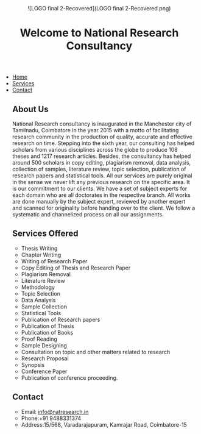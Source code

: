 <html>
<head>
    
</head>
<body>
    <header>
        ![LOGO final 2-Recovered](LOGO final 2-Recovered.png)<h1>Welcome to National Research Consultancy</h1>
    </header>
    <nav>
        <ul>
            <li><a href="#">Home</a></li>
           <li><a href="#">Services</a></li>
           <li><a href="#">Contact</a></li>
                      
## About Us
National Research consultancy is inaugurated in the Manchester city of Tamilnadu, Coimbatore in the year 2015 with a motto of facilitating research community in the production of quality, accurate and effective research on time. Stepping into the sixth year, our consulting has helped scholars from various disciplines across the globe to produce 108 theses and 1217 research articles. Besides, the consultancy has helped around 500 scholars in copy editing, plagiarism removal, data analysis, collection of samples, literature review, topic selection, publication of research papers and statistical tools. All our services are purely original in the sense we never lift any previous research on the specific area. It is our commitment to our clients. We have a set of subject experts for each domain who are all doctorates in the respective branch. All works are done manually by the subject expert, reviewed by another expert and scanned for originality before handing over to the client. We follow a systematic and channelized process on all our assignments. 

## Services Offered
- Thesis Writing
- Chapter Writing
- Writing of Research Paper
- Copy Editing of Thesis and Research Paper
- Plagiarism Removal
- Literature Review
- Methodology
- Topic Selection
- Data Analysis
- Sample Collection
- Statistical Tools
- Publication of Research papers
- Publication of Thesis
- Publication of Books
- Proof Reading
- Sample Designing
- Consultation on topic and other matters related to research 
- Research Proposal
- Synopsis
- Conference Paper
- Publication of conference proceeding.

## Contact
+ Email: info@natresearch.in
+ Phone:+91 9488331374
+ Address:15/568, Varadarajapuram, Kamrajar Road, Coimbatore-15

